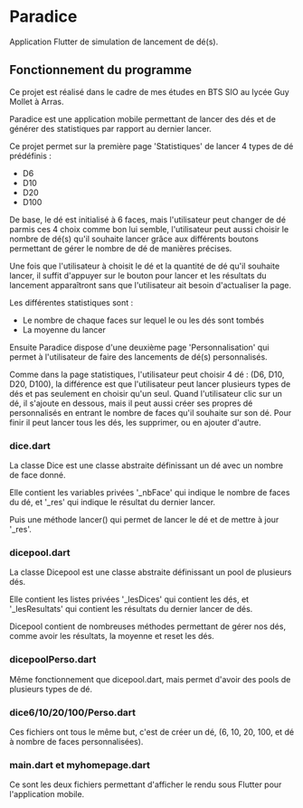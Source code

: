 # Paradice

Application Flutter de simulation de lancement de dé(s).

## Fonctionnement du programme

Ce projet est réalisé dans le cadre de mes études en BTS SIO au lycée Guy Mollet à Arras.

Paradice est une application mobile permettant de lancer des dés et de générer des statistiques par rapport au dernier lancer. 

Ce projet permet sur la première page 'Statistiques' de lancer 4 types de dé prédéfinis :
- D6
- D10
- D20
- D100

De base, le dé est initialisé à 6 faces, mais l'utilisateur peut changer de dé parmis ces 4 choix comme bon lui semble,
l'utilisateur peut aussi choisir le nombre de dé(s) qu'il souhaite lancer grâce aux différents boutons permettant de gérer
le nombre de dé de manières précises. 

Une fois que l'utilisateur à choisit le dé et la quantité de dé qu'il souhaite lancer, il suffit d'appuyer sur le bouton pour lancer et les résultats du lancement apparaîtront sans que l'utilisateur ait besoin d'actualiser la page. 

Les différentes statistiques sont : 
- Le nombre de chaque faces sur lequel le ou les dés sont tombés
- La moyenne du lancer

Ensuite Paradice dispose d'une deuxième page 'Personnalisation' qui permet à l'utilisateur de faire des lancements de dé(s) personnalisés.

Comme dans la page statistiques, l'utilisateur peut choisir 4 dé : (D6, D10, D20, D100), la différence est que l'utilisateur peut lancer plusieurs types de dés et pas seulement en choisir qu'un seul. Quand l'utilisateur clic sur un dé, il s'ajoute en dessous, mais il peut aussi créer ses propres dé personnalisés en entrant le nombre de faces qu'il souhaite sur son dé. Pour finir il peut lancer tous les dés, les supprimer, ou en ajouter d'autre. 

### dice.dart

La classe Dice est une classe abstraite définissant un dé avec un nombre de face donné.

Elle contient les variables privées '_nbFace' qui indique le nombre de faces du dé, et '_res' qui indique le résultat du dernier lancer.

Puis une méthode lancer() qui permet de lancer le dé et de mettre à jour '_res'.

### dicepool.dart

La classe Dicepool est une classe abstraite définissant un pool de plusieurs dés.

Elle contient les listes privées '_lesDices' qui contient les dés, et '_lesResultats' qui contient les résultats du dernier lancer de dés.

Dicepool contient de nombreuses méthodes permettant de gérer nos dés, comme avoir les résultats, la moyenne et reset les dés.

### dicepoolPerso.dart

Même fonctionnement que dicepool.dart, mais permet d'avoir des pools de plusieurs types de dé.

### dice6/10/20/100/Perso.dart

Ces fichiers ont tous le même but, c'est de créer un dé, (6, 10, 20, 100, et dé à nombre de faces personnalisées).

### main.dart et myhomepage.dart 

Ce sont les deux fichiers permettant d'afficher le rendu sous Flutter pour l'application mobile.
